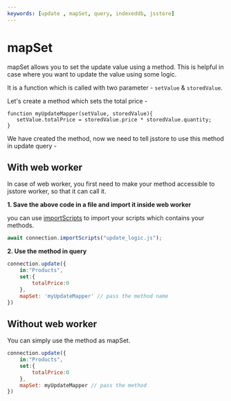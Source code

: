 ```yaml
---
keywords: [update , mapSet, query, indexeddb, jsstore]
---
```


# mapSet
mapSet allows you to set the update value using a method. This is helpful in case where you want to update the value using some logic.

It is a function which is called with two parameter - `setValue` & `storedValue`.

Let's create a method which sets the total price -

```
function myUpdateMapper(setValue, storedValue){
   setValue.totalPrice = storedValue.price * storedValue.quantity;
}
```

We have created the method, now we need to tell jsstore to use this method in update query -

## With web worker

In case of web worker, you first need to make your method accessible to jsstore worker, so that it can call it.

**1. Save the above code in a file and import it inside web worker**

you can use [importScripts](/docs/import-scripts.md) to import your scripts which contains your methods.

```javascript
await connection.importScripts("update_logic.js");
```

**2. Use the method in query**

```javascript
connection.update({
    in:"Products",
    set:{
        totalPrice:0
    },
    mapSet: 'myUpdateMapper' // pass the method name
})
```

## Without web worker

You can simply use the method as mapSet.

```javascript
connection.update({
    in:"Products",
    set:{
        totalPrice:0
    },
    mapSet: myUpdateMapper // pass the method
})
```
